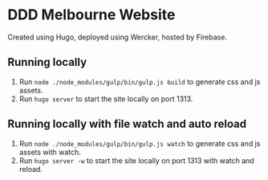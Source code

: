# DDD Melbourne Website

Created using Hugo, deployed using Wercker, hosted by Firebase.  

## Running locally
1. Run `node ./node_modules/gulp/bin/gulp.js build` to generate css and js assets.
2. Run `hugo server` to start the site locally on port 1313.

## Running locally with file watch and auto reload
1. Run `node ./node_modules/gulp/bin/gulp.js watch` to generate css and js assets with watch.
2. Run `hugo server -w` to start the site locally on port 1313 with watch and reload.
